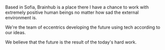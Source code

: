 Based in Sofia, Brainhub is a place there I have a chance to work with extremely positive human beings no matter how sad the external environment is.

We're the team of eccentrics developing the future using tech according to our ideas.

We believe that the future is the result of the today's hard work.
